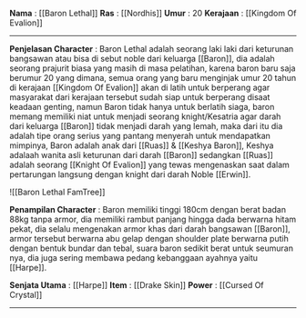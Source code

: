 **Nama** : [[Baron Lethal]]
**Ras** : [[Nordhis]]
**Umur** : 20
**Kerajaan** : [[Kingdom Of Evalion]]
****
**Penjelasan Character** : Baron Lethal adalah seorang laki laki dari keturunan bangsawan atau bisa di sebut noble dari keluarga [[Baron]], dia adalah seorang prajurit biasa yang masih di masa pelatihan, karena baron baru saja berumur 20 yang dimana, semua orang yang baru menginjak umur 20 tahun di kerajaan [[Kingdom Of Evalion]] akan di latih untuk berperang agar masyarakat dari kerajaan tersebut sudah siap untuk berperang disaat keadaan genting, namun Baron tidak hanya untuk berlatih siaga, baron memang memiliki niat untuk menjadi seorang knight/Kesatria agar darah dari keluarga [[Baron]] tidak menjadi darah yang lemah, maka dari itu dia adalah tipe orang serius yang pantang menyerah untuk mendapatkan mimpinya, Baron adalah anak dari [[Ruas]] & [[Keshya Baron]], Keshya adalaah wanita asli keturunan dari darah [[Baron]] sedangkan [[Ruas]] adalah seorang [[Knight Of Evalion]] yang tewas mengenaskan saat dalam pertarungan langsung dengan knight dari darah Noble [[Erwin]].

![[Baron Lethal FamTree]]

**Penampilan Character** : Baron memiliki tinggi 180cm dengan berat badan 88kg tanpa armor, dia memiliki rambut panjang hingga dada berwarna hitam pekat, dia selalu mengenakan armor khas dari darah bangsawan [[Baron]], armor tersebut berwarna abu gelap dengan shoulder plate berwarna putih dengan bentuk bundar dan tebal, suara baron sedikit berat untuk seumuran nya, dia juga sering membawa pedang kebanggaan ayahnya yaitu [[Harpe]].

**Senjata Utama** : [[Harpe]]
**Item** : [[Drake Skin]] 
**Power** : [[Cursed Of Crystal]] 

****
